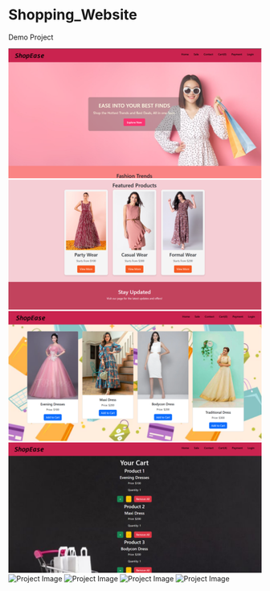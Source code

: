 # Shopping_Website
Demo Project

![Project Tmage](https://github.com/Fathima-09/Shopping_Website/blob/main/React%20App%20-%20Google%20Chrome%2014_02_2025%2019_58_29.png)
![Project Image](https://github.com/Fathima-09/Shopping_Website/blob/main/React%20App%20-%20Google%20Chrome%2014_02_2025%2019_59_45.png)
![Project Image](https://github.com/Fathima-09/Shopping_Website/blob/main/React%20App%20-%20Google%20Chrome%2014_02_2025%2020_00_09.png)
![Project Image](https://github.com/Fathima-09/Shopping_Website/blob/main/React%20App%20-%20Google%20Chrome%2014_02_2025%2020_00_53.png)
![Project Image]()
![Project Image]()
![Project Image]()
![Project Image]()
